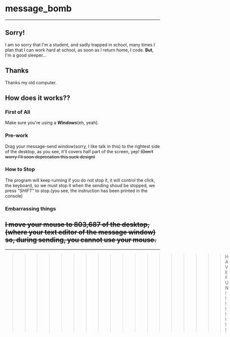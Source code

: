 # message_bomb
---
## Sorry!
  I am so sorry that I'm a student, and sadly trapped in school, many times I plan that I can work hard at school, as soon as I return home, I code. **But**, I'm a good sleeper...
## Thanks
  Thanks my old computer.
## How does it works??
### First of All
  Make sure you're using a ***Windows***(eh, yeah).
### Pre-work
  Drag your message-send window(sorry, I like talk in this) to the rightest side of the desktop, as you see, it'll covers half part of the screen, yep! ~~(Don't worry I'll soon deprecation this suck design)~~
### How to Stop
  The program will keep running if you do not stop it, it will control the click, the keyboard, so we must stop it when the sending shoud be stopped, we press *"SHIFT"* to stop.(you see, the instruction has been printed in the console)
### Embarrassing things
  ~~I move your mouse to 803,687 of the desktop,(where your text editor of the message window) so, during sending, you cannot use your mouse.~~
---
---
>>>>>>>>>>>>>>>>>>HAVE FUN!!!!!!!!
